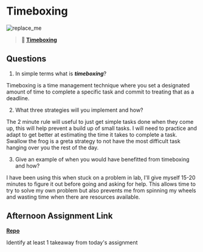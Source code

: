 # Timeboxing

![replace_me](https://codeworks.blob.core.windows.net/public/assets/img/illustrations/placeholder.svg)
> **📖 [Timeboxing](https://codeworksacademy.com/fs-student-guide/resources/wk5/03-Timeboxing)**

## Questions

1. In simple terms what is ***timeboxing***?

Timeboxing is a time management technique where you set a designated amount of time to complete a specific task and commit to treating that as a deadline.

2. What three strategies will you implement and how?

The 2 minute rule will useful to just get simple tasks done when they come up, this will help prevent a build up of small tasks.  I will need to practice and adapt to get better at estimating the time it takes to complete a task.
Swallow the frog is a greta strategy to not have the most difficult task hanging over you the rest of the day.

3. Give an example of when you would have benefitted from timeboxing and how? 

I have been using this when stuck on a problem in lab, I'll give myself 15-20 minutes to figure it out before going and asking for help.  This allows time to try to solve my own problem but also prevents me from spinning my wheels and wasting time when there are resources available.

## Afternoon Assignment Link

**[Repo](https://github.com/iangrell/<ASSIGNMENT_REPO>)**

Identify at least 1 takeaway from today's assignment
